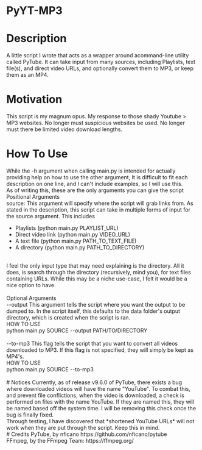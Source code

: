 # PyYT-MP3

# Description
A little script I wrote that acts as a wrapper around acommand-line
utility called PyTube. It can take input from many sources, including
Playlists, text file(s), and direct video URLs, and optionally convert
them to MP3, or keep them as an MP4.

# Motivation
This script is my magnum opus. My response to those shady Youtube > MP3 websites. No longer must suspicious websites be used. No longer must there be limited video download lengths.

# How To Use
While the -h argument when calling main.py is intended for actually providing help on how to use the
other argument, It is difficult to fit each description on one line, and I can't include examples, so
I will use this.
<br/>
As of writing this, these are the only arguments you can give the script
<br/>
Positional Arguments<br/>
source: This argument will specify where the script will grab links from.
As stated in the description, this script can take in multiple forms of
input for the source argument. This includes<br/>
- Playlists (python main.py PLAYLIST_URL)<br/>
- Direct video link (python main.py VIDEO_URL)<br/>
- A text file (python main.py PATH_TO_TEXT_FILE)<br/>
- A directory (python main.py PATH_TO_DIRECTORY)<br/>
<br/>
I feel the only input type that may need explaining is the directory. All
it does, is search through the directory (recursively, mind you), for text
files containing URLs. While this may be a niche use-case, I felt it would
be a nice option to have.<br/>
<br/>
Optional Arguments<br/>
--output This argument tells the script where you want the output to be
dumped to. In the script itself, this defaults to the data folder's output
directory, which is created when the script is ran.
<br/>
HOW TO USE<br/>
python main.py SOURCE --output PATH/TO/DIRECTORY<br/>
<br/>
--to-mp3 This flag tells the script that you want to convert all videos
downloaded to MP3. If this flag is not specified, they will simply be kept
as MP4's.
<br/>
HOW TO USE<br/>
python main.py SOURCE --to-mp3<br/>
<br/>
# Notices
Currently, as of release v9.6.0 of PyTube, there exists a bug where downloaded videos
will have the name "YouTube". To combat this, and prevent file conflictions, when the
video is downloaded, a check is performed on files with the name YouTube. If they are
named this, they will be named based off the system time. I will be removing this check
once the bug is finally fixed.
<br/>
Through testing, I have discovered that *shortened YouTube URLs* will not work when they
are put through the script. Keep this in mind.
<br/>
# Credits
PyTube, by nficano https://github.com/nficano/pytube<br/>
FFmpeg, by the FFmpeg Team: https://ffmpeg.org/<br/>
